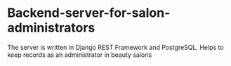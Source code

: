 # Backend-server-for-salon-administrators
The server is written in Django REST Framework and PostgreSQL. Helps to keep records as an administrator in beauty salons
